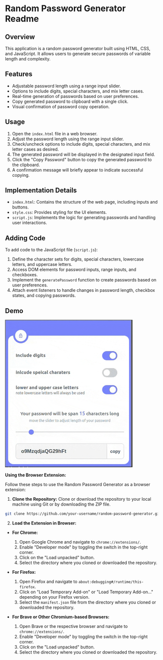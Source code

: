 # Random Password Generator Readme

## Overview
This application is a random password generator built using HTML, CSS, and JavaScript.  It allows users to generate secure passwords of variable length and complexity.

## Features
- Adjustable password length using a range input slider.
- Options to include digits, special characters, and mix letter cases.
- Real-time generation of passwords based on user preferences.
- Copy generated password to clipboard with a single click.
- Visual confirmation of password copy operation.

## Usage
1. Open the `index.html` file in a web browser.
2. Adjust the password length using the range input slider.
3. Check/uncheck options to include digits, special characters, and mix letter cases as desired.
4. The generated password will be displayed in the designated input field.
5. Click the "Copy Password" button to copy the generated password to the clipboard.
6. A confirmation message will briefly appear to indicate successful copying.

## Implementation Details
- `index.html`: Contains the structure of the web page, including inputs and buttons.
- `style.css`: Provides styling for the UI elements.
- `script.js`: Implements the logic for generating passwords and handling user interactions.
  
## Adding Code
To add code to the JavaScript file (`script.js`):
1. Define the character sets for digits, special characters, lowercase letters, and uppercase letters.
2. Access DOM elements for password inputs, range inputs, and checkboxes.
3. Implement the `generatePassword` function to create passwords based on user preferences.
4. Attach event listeners to handle changes in password length, checkbox states, and copying passwords.

## Demo
![Demo GIF](demo.gif)


**Using the Browser Extension:**

Follow these steps to use the Random Password Generator as a browser extension:

1. **Clone the Repository:**
   Clone or download the repository to your local machine using Git or by downloading the ZIP file.

```bash
git clone https://github.com/your-username/random-password-generator.git
```

2. **Load the Extension in Browser:**
- **For Chrome:**
  1. Open Google Chrome and navigate to `chrome://extensions/`.
  2. Enable "Developer mode" by toggling the switch in the top-right corner.
  3. Click on the "Load unpacked" button.
  4. Select the directory where you cloned or downloaded the repository.

- **For Firefox:**
  1. Open Firefox and navigate to `about:debugging#/runtime/this-firefox`.
  2. Click on "Load Temporary Add-on" or "Load Temporary Add-on..." depending on your Firefox version.
  3. Select the `manifest.json` file from the directory where you cloned or downloaded the repository.

- **For Brave or Other Chromium-based Browsers:**
  1. Open Brave or the respective browser and navigate to `chrome://extensions/`.
  2. Enable "Developer mode" by toggling the switch in the top-right corner.
  3. Click on the "Load unpacked" button.
  4. Select the directory where you cloned or downloaded the repository.
